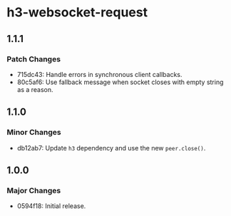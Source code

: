 # h3-websocket-request

## 1.1.1

### Patch Changes

- 715dc43: Handle errors in synchronous client callbacks.
- 80c5af6: Use fallback message when socket closes with empty string as a reason.

## 1.1.0

### Minor Changes

- db12ab7: Update `h3` dependency and use the new `peer.close()`.

## 1.0.0

### Major Changes

- 0594f18: Initial release.
